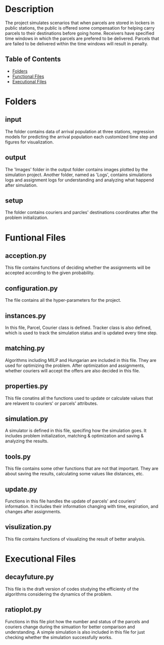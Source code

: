# Description
The project simulates scenarios that when parcels are stored in lockers in public stations, the public
is offered some compensation for helping carry parcels to their destinations before going home. Receivers
have specified time windows in which the parcels are prefered to be delivered. Parcels that are failed
to be delivered within the time windows will result in penalty.

## Table of Contents
- [Folders](#folders)
- [Functional Files](#functional-files)
- [Executional Files](#executional-files)

# Folders
## input
The folder contains data of arrival population at three stations, regression models for predicting the arrival population each customized time
step and figures for visualization.
## output
The 'Images' folder in the output folder contains images plotted by the simulation project. Another folder, named as 'Logs', contains simulations logs and assignment logs for understanding and analyzing what happend after simulation.
## setup
The folder contains couriers and parcles' destinations coordinates after the problem initialization.

# Funtional Files
## acception.py
This file contains functions of deciding whether the assignments will be accepted according to the given probability.
## configuration.py
The file contains all the hyper-parameters for the project.
## instances.py
In this file, Parcel, Courier class is defined. Tracker class is also defined, which is used to track the simulation status and is updated every time step.
## matching.py
Algorithms including MILP and Hungarian are included in this file. They are used for optimizing the problem. After optimization and assignments, whether couriers will accept the offers are also decided in this file.
## properties.py
This file conatins all the functions used to update or calculate values that are relavent to couriers' or parcels' attributes.
## simulation.py
A simulator is defined in this file, specifing how the simulation goes. It includes problem initialization, matching & optimization and saving & analyzing the results.
## tools.py
This file contains some other functions that are not that important. They are about saving the results, calculating some values like distances, etc.
## update.py
Functions in this file handles the update of parcels' and couriers' information. It includes their information changing with time, expiration, and changes after assignments.
## visulization.py
This file contains functions of visualizing the result of better analysis.

# Executional Files
## decayfuture.py
This file is the draft version of codes studying the efficienty of the algorithms considering the dynamics of the problem. 
## ratioplot.py
Functions in this file plot how the number and status of the parcels and couriers change during the simuation for better comparison and understanding. A simple simulation is also included in this file for just checking whether the simulation successfully works.
